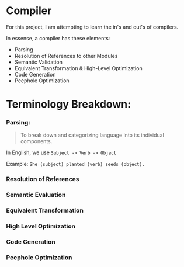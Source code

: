 # Compiler

For this project, I am attempting to learn the in's and out's of compilers. 

In essense, a compiler has these elements: 

- Parsing
- Resolution of References to other Modules
- Semantic Validation
- Equivalent Transformation & High-Level Optimization
- Code Generation
- Peephole Optimization

# Terminology Breakdown:

### Parsing:

> To break down and categorizing language into its individual components. 

In English, we use `Subject -> Verb -> Object`

Example: `She (subject) planted (verb) seeds (object).`

### Resolution of References 

### Semantic Evaluation 

### Equivalent Transformation

### High Level Optimization 

### Code Generation

### Peephole Optimization 
